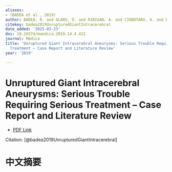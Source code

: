 ```yaml
---
aliases:
- (BADEA et al., 2019)
author: BADEA, R. and OLARU, O. and RIBIGAN, A. and CIOBOTARU, A. and DOROBAT, B.
citekey: badea2019UnrupturedGiantIntracerebral
date_added: '2025-03-23'
doi: 10.26574/maedica.2019.14.4.422
journal: Mædica
title: 'Unruptured Giant Intracerebral Aneurysms: Serious Trouble Requiring Serious
  Treatment – Case Report and Literature Review'
year: '2019'

---
```

# Unruptured Giant Intracerebral Aneurysms: Serious Trouble Requiring Serious Treatment – Case Report and Literature Review
- [PDF Link](zotero://open-pdf/library/items/52WBKNBA)

Citation: [@badea2019UnrupturedGiantIntracerebral]

# 中文摘要
